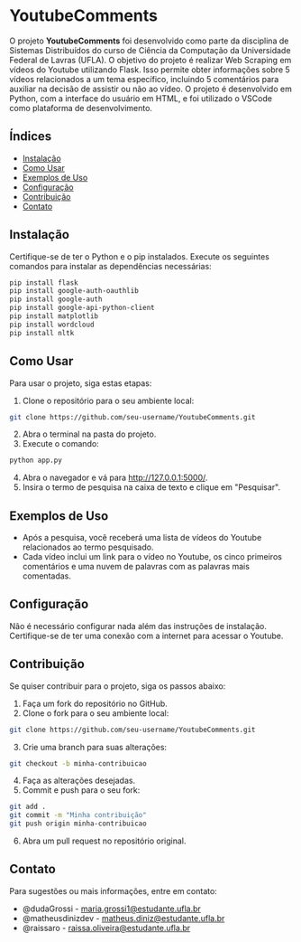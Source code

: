 # YoutubeComments

O projeto **YoutubeComments** foi desenvolvido como parte da disciplina de Sistemas Distribuídos do curso de Ciência da Computação da Universidade Federal de Lavras (UFLA). O objetivo do projeto é realizar Web Scraping em vídeos do Youtube utilizando Flask. Isso permite obter informações sobre 5 vídeos relacionados a um tema específico, incluindo 5 comentários para auxiliar na decisão de assistir ou não ao vídeo. O projeto é desenvolvido em Python, com a interface do usuário em HTML, e foi utilizado o VSCode como plataforma de desenvolvimento.

## Índices
- [Instalação](#instalação)
- [Como Usar](#como-usar)
- [Exemplos de Uso](#exemplos-de-uso)
- [Configuração](#configuração)
- [Contribuição](#contribuição)
- [Contato](#contato)

## Instalação

Certifique-se de ter o Python e o pip instalados. Execute os seguintes comandos para instalar as dependências necessárias:

```bash
pip install flask
pip install google-auth-oauthlib
pip install google-auth
pip install google-api-python-client
pip install matplotlib
pip install wordcloud
pip install nltk
```

## Como Usar

Para usar o projeto, siga estas etapas:

1. Clone o repositório para o seu ambiente local:
```bash
git clone https://github.com/seu-username/YoutubeComments.git
```
2. Abra o terminal na pasta do projeto.
3. Execute o comando:
```bash
python app.py
```
4. Abra o navegador e vá para http://127.0.0.1:5000/.
5. Insira o termo de pesquisa na caixa de texto e clique em "Pesquisar".

## Exemplos de Uso
- Após a pesquisa, você receberá uma lista de vídeos do Youtube relacionados ao termo pesquisado.
- Cada vídeo inclui um link para o vídeo no Youtube, os cinco primeiros comentários e uma nuvem de palavras com as palavras mais comentadas.

## Configuração
Não é necessário configurar nada além das instruções de instalação. Certifique-se de ter uma conexão com a internet para acessar o Youtube.

## Contribuição
Se quiser contribuir para o projeto, siga os passos abaixo:
1. Faça um fork do repositório no GitHub.
2. Clone o fork para o seu ambiente local:
```bash
git clone https://github.com/seu-username/YoutubeComments.git
```
3. Crie uma branch para suas alterações:
```bash
git checkout -b minha-contribuicao
```
4. Faça as alterações desejadas.
5. Commit e push para o seu fork:
```bash
git add .
git commit -m "Minha contribuição"
git push origin minha-contribuicao
```
6. Abra um pull request no repositório original.

## Contato
Para sugestões ou mais informações, entre em contato:
- @dudaGrossi - maria.grossi1@estudante.ufla.br
- @matheusdinizdev - matheus.diniz@estudante.ufla.br
- @raissaro - raissa.oliveira@estudante.ufla.br